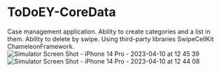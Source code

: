 # ToDoEY-CoreData
Case management application.  Ability to create categories and a list in them.  Ability to delete by swipe.  Using third-party libraries SwipeCellKit ChameleonFramework.
![Simulator Screen Shot - iPhone 14 Pro - 2023-04-10 at 12 45 39](https://user-images.githubusercontent.com/61159577/230877649-17f84a51-58dd-447e-a3a8-d22db445aabe.png)
![Simulator Screen Shot - iPhone 14 Pro - 2023-04-10 at 12 44 08](https://user-images.githubusercontent.com/61159577/230877673-7f521040-4e7e-4dc0-84e5-4639dc534fec.png)
